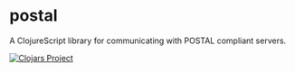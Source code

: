 # postal #

A ClojureScript library for communicating with POSTAL compliant servers.

[![Clojars Project](http://clojars.org/funcool/postal/latest-version.svg)](http://clojars.org/funcool/postal)

